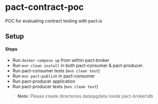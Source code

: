 # pact-contract-poc
POC for evaluating contract testing with pact.io

Setup
-----

#### Steps
* Run `docker-compose up` from within pact-broker
* Run `mvn clean install` in both pact-consumer & pact-producer.
* Run pact-consumer tests (`mvn clean test`)
* Run `mvn pact:publish` in pact-consumer
* Run pact-producer application
* Run pact-producer tests (`mvn clean test`)

> **Note:** Please create directories data\pgdata inside pact-broker\db